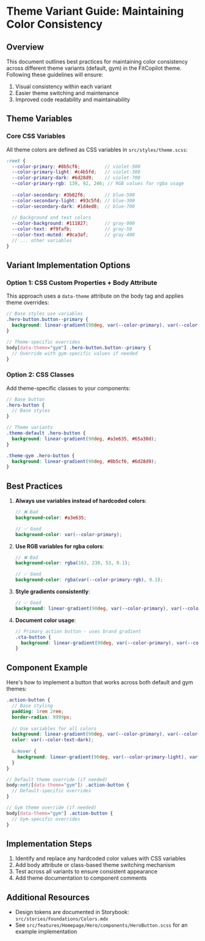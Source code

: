 # Theme Variant Guide: Maintaining Color Consistency

## Overview

This document outlines best practices for maintaining color consistency across different theme variants (default, gym) in the FitCopilot theme. Following these guidelines will ensure:

1. Visual consistency within each variant
2. Easier theme switching and maintenance
3. Improved code readability and maintainability

## Theme Variables

### Core CSS Variables

All theme colors are defined as CSS variables in `src/styles/theme.scss`:

```scss
:root {
  --color-primary: #8b5cf6;         // violet-500
  --color-primary-light: #c4b5fd;   // violet-300
  --color-primary-dark: #6d28d9;    // violet-700
  --color-primary-rgb: 139, 92, 246; // RGB values for rgba usage
  
  --color-secondary: #3b82f6;       // blue-500
  --color-secondary-light: #93c5fd; // blue-300
  --color-secondary-dark: #1d4ed8;  // blue-700
  
  // Background and text colors
  --color-background: #111827;      // gray-900
  --color-text: #f9fafb;            // gray-50
  --color-text-muted: #9ca3af;      // gray-400
  // ... other variables
}
```

## Variant Implementation Options

### Option 1: CSS Custom Properties + Body Attribute

This approach uses a `data-theme` attribute on the body tag and applies theme overrides:

```scss
// Base styles use variables
.hero-button.button--primary {
  background: linear-gradient(90deg, var(--color-primary), var(--color-primary-dark));
}

// Theme-specific overrides
body[data-theme="gym"] .hero-button.button--primary {
  // Override with gym-specific values if needed
}
```

### Option 2: CSS Classes

Add theme-specific classes to your components:

```scss
// Base button
.hero-button {
  // Base styles
}

// Theme variants
.theme-default .hero-button {
  background: linear-gradient(90deg, #a3e635, #65a30d);
}

.theme-gym .hero-button {
  background: linear-gradient(90deg, #8b5cf6, #6d28d9);
}
```

## Best Practices

1. **Always use variables instead of hardcoded colors**:
   ```scss
   // ❌ Bad
   background-color: #a3e635;
   
   // ✅ Good
   background-color: var(--color-primary);
   ```

2. **Use RGB variables for rgba colors**:
   ```scss
   // ❌ Bad
   background-color: rgba(163, 230, 53, 0.1);
   
   // ✅ Good
   background-color: rgba(var(--color-primary-rgb), 0.1);
   ```

3. **Style gradients consistently**:
   ```scss
   // ✅ Good
   background: linear-gradient(90deg, var(--color-primary), var(--color-primary-dark));
   ```

4. **Document color usage**:
   ```scss
   // Primary action button - uses brand gradient
   .cta-button {
     background: linear-gradient(90deg, var(--color-primary), var(--color-primary-dark));
   }
   ```

## Component Example

Here's how to implement a button that works across both default and gym themes:

```scss
.action-button {
  // Base styling 
  padding: 1rem 2rem;
  border-radius: 9999px;
  
  // Use variables for all colors
  background: linear-gradient(90deg, var(--color-primary), var(--color-primary-dark));
  color: var(--color-text-dark);
  
  &:hover {
    background: linear-gradient(90deg, var(--color-primary-light), var(--color-primary));
  }
}

// Default theme override (if needed)
body:not([data-theme="gym"]) .action-button {
  // Default-specific overrides
}

// Gym theme override (if needed)
body[data-theme="gym"] .action-button {
  // Gym-specific overrides
}
```

## Implementation Steps

1. Identify and replace any hardcoded color values with CSS variables
2. Add body attribute or class-based theme switching mechanism
3. Test across all variants to ensure consistent appearance
4. Add theme documentation to component comments

## Additional Resources

- Design tokens are documented in Storybook: `src/stories/Foundations/Colors.mdx`
- See `src/features/Homepage/Hero/components/HeroButton.scss` for an example implementation 